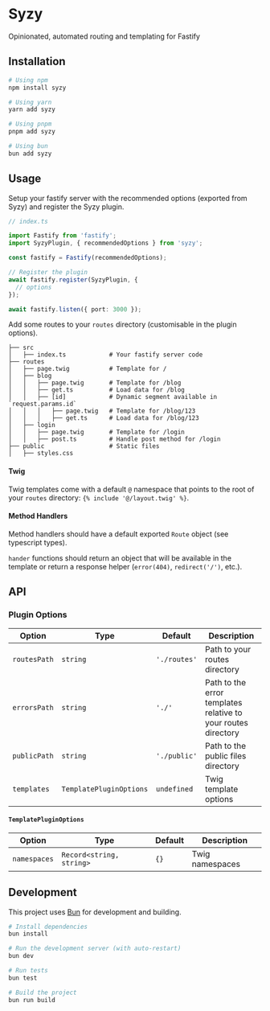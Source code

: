 # Syzy

Opinionated, automated routing and templating for Fastify

## Installation

```bash
# Using npm
npm install syzy

# Using yarn
yarn add syzy

# Using pnpm
pnpm add syzy

# Using bun
bun add syzy
```

## Usage

Setup your fastify server with the recommended options (exported from Syzy) and 
register the Syzy plugin.

```typescript
// index.ts

import Fastify from 'fastify';
import SyzyPlugin, { recommendedOptions } from 'syzy';

const fastify = Fastify(recommendedOptions);

// Register the plugin
await fastify.register(SyzyPlugin, {
  // options
});

await fastify.listen({ port: 3000 });
```

Add some routes to your `routes` directory (customisable in the plugin options).

```
├── src
│   ├── index.ts            # Your fastify server code
├── routes
│   ├── page.twig           # Template for /
│   ├── blog
│   │   ├── page.twig       # Template for /blog
│   │   ├── get.ts          # Load data for /blog
│   │   ├── [id]            # Dynamic segment available in `request.params.id`
│   │   │   ├── page.twig   # Template for /blog/123
│   │   │   ├── get.ts      # Load data for /blog/123
│   ├── login
│   │   ├── page.twig       # Template for /login
│   │   ├── post.ts         # Handle post method for /login
├── public                  # Static files
│   ├── styles.css
```

#### Twig

Twig templates come with a default `@` namespace that points to the root of your 
`routes` directory: `{% include '@/layout.twig' %}`.

#### Method Handlers

Method handlers should have a default exported `Route` object (see typescript 
types).

`hander` functions should return an object that will be available in the 
template or return a response helper (`error(404)`, `redirect('/')`, etc.).

## API

### Plugin Options

| Option       | Type                    | Default      | Description                                                   |
|--------------|-------------------------|--------------|---------------------------------------------------------------|
| `routesPath` | `string`                | `'./routes'` | Path to your routes directory                                 |
| `errorsPath` | `string`                | `'./'`       | Path to the error templates relative to your routes directory |
| `publicPath` | `string`                | `'./public'` | Path to the public files directory                            |
| `templates`  | `TemplatePluginOptions` | `undefined`  | Twig template options                                         |

#### `TemplatePluginOptions`

| Option       | Type                     | Default | Description     |
|--------------|--------------------------|---------|-----------------|
| `namespaces` | `Record<string, string>` | `{}`    | Twig namespaces |

## Development

This project uses [Bun](https://bun.sh) for development and building.

```bash
# Install dependencies
bun install

# Run the development server (with auto-restart)
bun dev

# Run tests
bun test

# Build the project
bun run build
```
